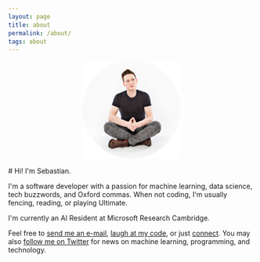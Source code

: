 ```yaml
---
layout: page
title: about
permalink: /about/
tags: about
---
```

<p style="text-align:center;"><img src="/images/me.png" width="200" height="200" alt="Sebastian Dziadzio" class="center"/> </p>
# Hi! I'm Sebastian.

I'm a software developer with a passion for machine learning, data science, tech buzzwords, and Oxford commas. When not coding, I'm usually fencing, reading, or playing Ultimate.

I'm currently an AI Resident at Microsoft Research Cambridge.

Feel free to [send me an e-mail](mailto:sebastian.dziadzio@gmail.com), [laugh at my code](https://github.com/sebastiandziadzio), or just [connect](https://linkedin.com/in/sebastiandziadzio). You may also [follow me on Twitter](https://twitter.com/sebadzia) for news on machine learning, programming, and technology.
